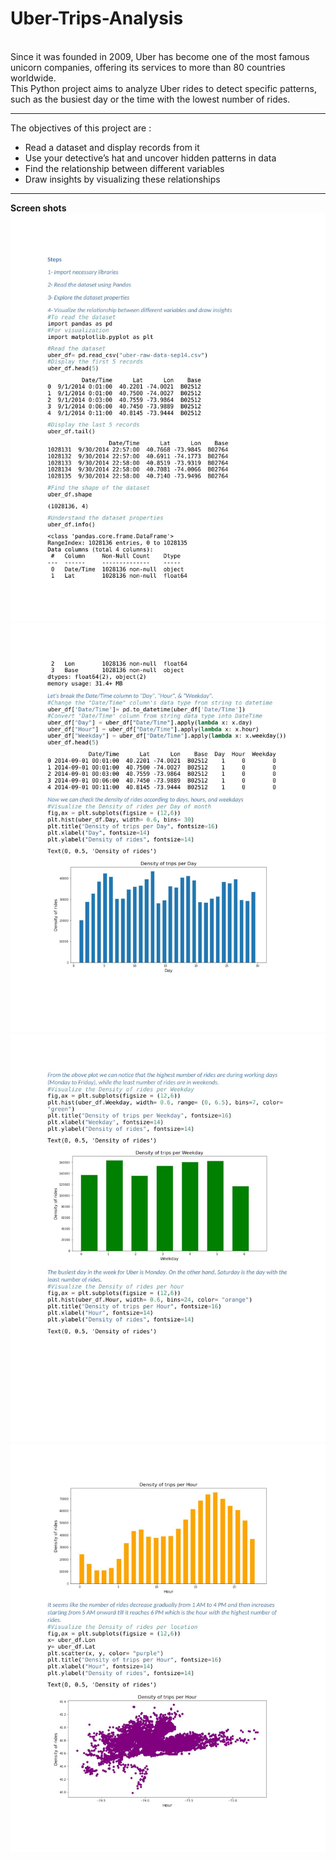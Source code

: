 # Uber-Trips-Analysis
<br>
Since it was founded in 2009, Uber has become one of the most famous unicorn companies, offering its services to more than 80 countries worldwide.
<br>
This Python project aims to analyze Uber rides to detect specific patterns, such as the busiest day or the time with the lowest number of rides.

-------------------------------------------------------------------------------------------------------

The objectives of this project are :
<br>
- Read a dataset and display records from it
- Use your detective’s hat and uncover hidden patterns in data
- Find the relationship between different variables
- Draw insights by visualizing these relationships

-------------------------------------------------------------------------------------------------------

**Screen shots**
![alt text](https://github.com/AbidaNidhal/Uber-Trips-Analysis/blob/main/1.jpg)
![alt text](https://github.com/AbidaNidhal/Uber-Trips-Analysis/blob/main/2.jpg)
![alt text](https://github.com/AbidaNidhal/Uber-Trips-Analysis/blob/main/3.jpg)
![alt text](https://github.com/AbidaNidhal/Uber-Trips-Analysis/blob/main/4.jpg)
